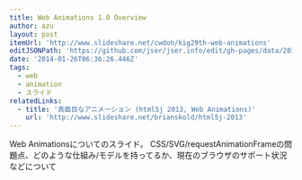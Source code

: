 ```yaml
---
title: Web Animations 1.0 Overview
author: azu
layout: post
itemUrl: 'http://www.slideshare.net/cwdoh/kig29th-web-animations'
editJSONPath: 'https://github.com/jser/jser.info/edit/gh-pages/data/2014/01/index.json'
date: '2014-01-26T06:36:26.446Z'
tags:
  - web
  - animation
  - スライド
relatedLinks:
  - title: '真面目なアニメーション (html5j 2013, Web Animations)'
    url: 'http://www.slideshare.net/brianskold/html5j-2013'
---
```

Web Animationsについてのスライド。
CSS/SVG/requestAnimationFrameの問題点、どのような仕組み/モデルを持ってるか、現在のブラウザのサポート状況などについて

